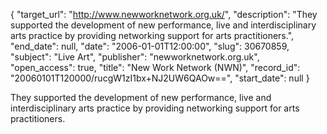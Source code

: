 {
  "target_url": "http://www.newworknetwork.org.uk/", 
  "description": "They supported the development of new performance, live and interdisciplinary arts practice by providing networking support for arts practitioners.", 
  "end_date": null, 
  "date": "2006-01-01T12:00:00", 
  "slug": 30670859, 
  "subject": "Live Art", 
  "publisher": "newworknetwork.org.uk", 
  "open_access": true, 
  "title": "New Work Network (NWN)", 
  "record_id": "20060101T120000/rucgW1zI1bx+NJ2UW6QAOw==", 
  "start_date": null
}

They supported the development of new performance, live and interdisciplinary arts practice by providing networking support for arts practitioners.